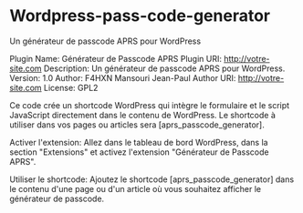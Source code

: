 # Wordpress-pass-code-generator
Un générateur de passcode APRS pour WordPress


Plugin Name: Générateur de Passcode APRS
Plugin URI: http://votre-site.com
Description: Un générateur de passcode APRS pour WordPress.
Version: 1.0
Author: F4HXN Mansouri Jean-Paul
Author URI: http://votre-site.com
License: GPL2

Ce code crée un shortcode WordPress qui intègre le formulaire et le script JavaScript directement dans le contenu de WordPress. Le shortcode à utiliser dans vos pages ou articles sera [aprs_passcode_generator].

Activer l'extension:
Allez dans le tableau de bord WordPress, dans la section "Extensions" et activez l'extension "Générateur de Passcode APRS".

Utiliser le shortcode:
Ajoutez le shortcode [aprs_passcode_generator] dans le contenu d'une page ou d'un article où vous souhaitez afficher le générateur de passcode.
